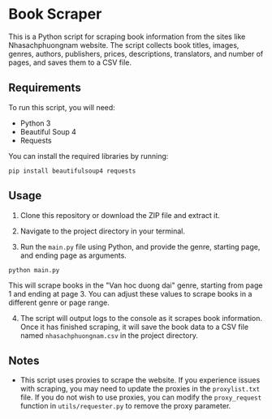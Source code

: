 # Book Scraper

This is a Python script for scraping book information from the sites like Nhasachphuongnam website. The script collects book titles, images, genres, authors, publishers, prices, descriptions, translators, and number of pages, and saves them to a CSV file.

## Requirements

To run this script, you will need:

- Python 3
- Beautiful Soup 4
- Requests

You can install the required libraries by running:

```
pip install beautifulsoup4 requests
```

## Usage

1. Clone this repository or download the ZIP file and extract it.

2. Navigate to the project directory in your terminal.

3. Run the `main.py` file using Python, and provide the genre, starting page, and ending page as arguments.

```
python main.py
```


This will scrape books in the "Van hoc duong dai" genre, starting from page 1 and ending at page 3. You can adjust these values to scrape books in a different genre or page range.

4. The script will output logs to the console as it scrapes book information. Once it has finished scraping, it will save the book data to a CSV file named `nhasachphuongnam.csv` in the project directory.


## Notes

- This script uses proxies to scrape the website. If you experience issues with scraping, you may need to update the proxies in the `proxylist.txt` file. If you do not wish to use proxies, you can modify the `proxy_request` function in `utils/requester.py` to remove the proxy parameter.
